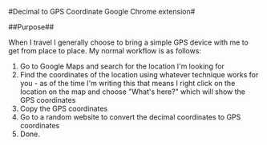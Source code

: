 #Decimal to GPS Coordinate Google Chrome extension#

##Purpose##

When I travel I generally choose to bring a simple GPS device with me to get from place to place. My normal workflow is as follows:

1. Go to Google Maps and search for the location I'm looking for
1. Find the coordinates of the location using whatever technique works for you - as of the time I'm writing this that means I right click on the location on the map and choose "What's here?" which will show the GPS coordinates
1. Copy the GPS coordinates
1. Go to a random website to convert the decimal coordinates to GPS coordinates
1. Done.
